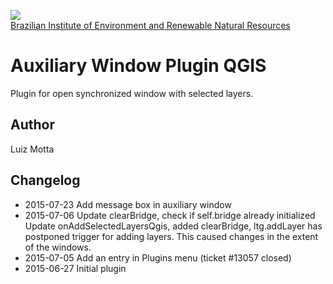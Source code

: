<!-- IBAMA logo -->
[ibama_logo]: http://upload.wikimedia.org/wikipedia/commons/thumb/8/81/Logo_IBAMA.svg/150px-Logo_IBAMA.svg.png

![][ibama_logo]  
[Brazilian Institute of Environment and Renewable Natural Resources](http://www.ibama.gov.br)

# Auxiliary Window Plugin QGIS

Plugin for open synchronized window with selected layers.

## Author
Luiz Motta

## Changelog
- 2015-07-23
 Add message box in auxiliary window
- 2015-07-06 
 Update clearBridge, check if self.bridge already initialized
 Update onAddSelectedLayersQgis, added clearBridge, ltg.addLayer has postponed trigger for adding layers. This caused changes in the extent of the windows.
- 2015-07-05 
 Add an entry in Plugins menu (ticket #13057 closed)
- 2015-06-27
 Initial plugin

